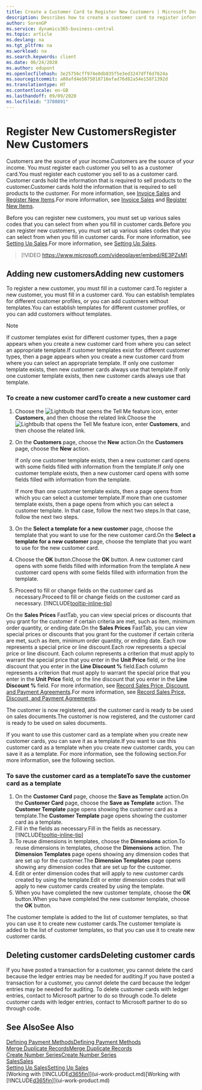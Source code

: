 ```yaml
---
title: Create a Customer Card to Register New Customers | Microsoft Docs
description: Describes how to create a customer card to register information about each new customer or client that you sell to.
author: SorenGP
ms.service: dynamics365-business-central
ms.topic: article
ms.devlang: na
ms.tgt_pltfrm: na
ms.workload: na
ms.search.keywords: client
ms.date: 06/24/2020
ms.author: edupont
ms.openlocfilehash: 3e25756cff974e0db835f5e3ed3247dff6d7624a
ms.sourcegitcommit: a80afd4e5075018716efad76d82a54e158f1392d
ms.translationtype: HT
ms.contentlocale: en-GB
ms.lasthandoff: 09/09/2020
ms.locfileid: "3780891"
---
```

# <a name="register-new-customers"></a><span data-ttu-id="97b24-103">Register New Customers</span><span class="sxs-lookup"><span data-stu-id="97b24-103">Register New Customers</span></span>

<span data-ttu-id="97b24-104">Customers are the source of your income.</span><span class="sxs-lookup"><span data-stu-id="97b24-104">Customers are the source of your income.</span></span> <span data-ttu-id="97b24-105">You must register each customer you sell to as a customer card.</span><span class="sxs-lookup"><span data-stu-id="97b24-105">You must register each customer you sell to as a customer card.</span></span> <span data-ttu-id="97b24-106">Customer cards hold the information that is required to sell products to the customer.</span><span class="sxs-lookup"><span data-stu-id="97b24-106">Customer cards hold the information that is required to sell products to the customer.</span></span> <span data-ttu-id="97b24-107">For more information, see [Invoice Sales](sales-how-invoice-sales.md) and [Register New Items](inventory-how-register-new-items.md).</span><span class="sxs-lookup"><span data-stu-id="97b24-107">For more information, see [Invoice Sales](sales-how-invoice-sales.md) and [Register New Items](inventory-how-register-new-items.md).</span></span>  

<span data-ttu-id="97b24-108">Before you can register new customers, you must set up various sales codes that you can select from when you fill in customer cards.</span><span class="sxs-lookup"><span data-stu-id="97b24-108">Before you can register new customers, you must set up various sales codes that you can select from when you fill in customer cards.</span></span> <span data-ttu-id="97b24-109">For more information, see [Setting Up Sales](sales-setup-sales.md).</span><span class="sxs-lookup"><span data-stu-id="97b24-109">For more information, see [Setting Up Sales](sales-setup-sales.md).</span></span>

> [!VIDEO https://www.microsoft.com/videoplayer/embed/RE3PZsM]

## <a name="adding-new-customers"></a><span data-ttu-id="97b24-110">Adding new customers</span><span class="sxs-lookup"><span data-stu-id="97b24-110">Adding new customers</span></span>

<span data-ttu-id="97b24-111">To register a new customer, you must fill in a customer card.</span><span class="sxs-lookup"><span data-stu-id="97b24-111">To register a new customer, you must fill in a customer card.</span></span> <span data-ttu-id="97b24-112">You can establish templates for different customer profiles, or you can add customers without templates.</span><span class="sxs-lookup"><span data-stu-id="97b24-112">You can establish templates for different customer profiles, or you can add customers without templates.</span></span>  

> [!NOTE]  
> <span data-ttu-id="97b24-113">If customer templates exist for different customer types, then a page appears when you create a new customer card from where you can select an appropriate template.</span><span class="sxs-lookup"><span data-stu-id="97b24-113">If customer templates exist for different customer types, then a page appears when you create a new customer card from where you can select an appropriate template.</span></span> <span data-ttu-id="97b24-114">If only one customer template exists, then new customer cards always use that template.</span><span class="sxs-lookup"><span data-stu-id="97b24-114">If only one customer template exists, then new customer cards always use that template.</span></span>  

### <a name="to-create-a-new-customer-card"></a><span data-ttu-id="97b24-115">To create a new customer card</span><span class="sxs-lookup"><span data-stu-id="97b24-115">To create a new customer card</span></span>

1. <span data-ttu-id="97b24-116">Choose the ![Lightbulb that opens the Tell Me feature](media/ui-search/search_small.png "Tell me what you want to do") icon, enter **Customers**, and then choose the related link.</span><span class="sxs-lookup"><span data-stu-id="97b24-116">Choose the ![Lightbulb that opens the Tell Me feature](media/ui-search/search_small.png "Tell me what you want to do") icon, enter **Customers**, and then choose the related link.</span></span>  
2. <span data-ttu-id="97b24-117">On the **Customers** page, choose the **New** action.</span><span class="sxs-lookup"><span data-stu-id="97b24-117">On the **Customers** page, choose the **New** action.</span></span>

    <span data-ttu-id="97b24-118">If only one customer template exists, then a new customer card opens with some fields filled with information from the template.</span><span class="sxs-lookup"><span data-stu-id="97b24-118">If only one customer template exists, then a new customer card opens with some fields filled with information from the template.</span></span>

    <span data-ttu-id="97b24-119">If more than one customer template exists, then a page opens from which you can select a customer template.</span><span class="sxs-lookup"><span data-stu-id="97b24-119">If more than one customer template exists, then a page opens from which you can select a customer template.</span></span> <span data-ttu-id="97b24-120">In that case, follow the next two steps.</span><span class="sxs-lookup"><span data-stu-id="97b24-120">In that case, follow the next two steps.</span></span>
3. <span data-ttu-id="97b24-121">On the **Select a template for a new customer** page, choose the template that you want to use for the new customer card.</span><span class="sxs-lookup"><span data-stu-id="97b24-121">On the **Select a template for a new customer** page, choose the template that you want to use for the new customer card.</span></span>
4. <span data-ttu-id="97b24-122">Choose the **OK** button.</span><span class="sxs-lookup"><span data-stu-id="97b24-122">Choose the **OK** button.</span></span> <span data-ttu-id="97b24-123">A new customer card opens with some fields filled with information from the template.</span><span class="sxs-lookup"><span data-stu-id="97b24-123">A new customer card opens with some fields filled with information from the template.</span></span>  
5. <span data-ttu-id="97b24-124">Proceed to fill or change fields on the customer card as necessary.</span><span class="sxs-lookup"><span data-stu-id="97b24-124">Proceed to fill or change fields on the customer card as necessary.</span></span> [!INCLUDE[tooltip-inline-tip](includes/tooltip-inline-tip_md.md)]

<span data-ttu-id="97b24-125">On the **Sales Prices** FastTab, you can view special prices or discounts that you grant for the customer if certain criteria are met, such as item, minimum order quantity, or ending date.</span><span class="sxs-lookup"><span data-stu-id="97b24-125">On the **Sales Prices** FastTab, you can view special prices or discounts that you grant for the customer if certain criteria are met, such as item, minimum order quantity, or ending date.</span></span> <span data-ttu-id="97b24-126">Each row represents a special price or line discount.</span><span class="sxs-lookup"><span data-stu-id="97b24-126">Each row represents a special price or line discount.</span></span> <span data-ttu-id="97b24-127">Each column represents a criterion that must apply to warrant the special price that you enter in the **Unit Price** field, or the line discount that you enter in the **Line Discount %** field.</span><span class="sxs-lookup"><span data-stu-id="97b24-127">Each column represents a criterion that must apply to warrant the special price that you enter in the **Unit Price** field, or the line discount that you enter in the **Line Discount %** field.</span></span> <span data-ttu-id="97b24-128">For more information, see [Record Sales Price, Discount, and Payment Agreements](sales-how-record-sales-price-discount-payment-agreements.md).</span><span class="sxs-lookup"><span data-stu-id="97b24-128">For more information, see [Record Sales Price, Discount, and Payment Agreements](sales-how-record-sales-price-discount-payment-agreements.md).</span></span>

<span data-ttu-id="97b24-129">The customer is now registered, and the customer card is ready to be used on sales documents.</span><span class="sxs-lookup"><span data-stu-id="97b24-129">The customer is now registered, and the customer card is ready to be used on sales documents.</span></span>

<span data-ttu-id="97b24-130">If you want to use this customer card as a template when you create new customer cards, you can save it as a template.</span><span class="sxs-lookup"><span data-stu-id="97b24-130">If you want to use this customer card as a template when you create new customer cards, you can save it as a template.</span></span> <span data-ttu-id="97b24-131">For more information, see the following section.</span><span class="sxs-lookup"><span data-stu-id="97b24-131">For more information, see the following section.</span></span>  

### <a name="to-save-the-customer-card-as-a-template"></a><span data-ttu-id="97b24-132">To save the customer card as a template</span><span class="sxs-lookup"><span data-stu-id="97b24-132">To save the customer card as a template</span></span>

1. <span data-ttu-id="97b24-133">On the **Customer Card** page, choose the **Save as Template** action.</span><span class="sxs-lookup"><span data-stu-id="97b24-133">On the **Customer Card** page, choose the **Save as Template** action.</span></span> <span data-ttu-id="97b24-134">The **Customer Template** page opens showing the customer card as a template.</span><span class="sxs-lookup"><span data-stu-id="97b24-134">The **Customer Template** page opens showing the customer card as a template.</span></span>
2. <span data-ttu-id="97b24-135">Fill in the fields as necessary.</span><span class="sxs-lookup"><span data-stu-id="97b24-135">Fill in the fields as necessary.</span></span> [!INCLUDE[tooltip-inline-tip](includes/tooltip-inline-tip_md.md)]
3. <span data-ttu-id="97b24-136">To reuse dimensions in templates, choose the **Dimensions** action.</span><span class="sxs-lookup"><span data-stu-id="97b24-136">To reuse dimensions in templates, choose the **Dimensions** action.</span></span> <span data-ttu-id="97b24-137">The **Dimension Templates** page opens showing any dimension codes that are set up for the customer.</span><span class="sxs-lookup"><span data-stu-id="97b24-137">The **Dimension Templates** page opens showing any dimension codes that are set up for the customer.</span></span>
4. <span data-ttu-id="97b24-138">Edit or enter dimension codes that will apply to new customer cards created by using the template.</span><span class="sxs-lookup"><span data-stu-id="97b24-138">Edit or enter dimension codes that will apply to new customer cards created by using the template.</span></span>  
5. <span data-ttu-id="97b24-139">When you have completed the new customer template, choose the **OK** button.</span><span class="sxs-lookup"><span data-stu-id="97b24-139">When you have completed the new customer template, choose the **OK** button.</span></span>

<span data-ttu-id="97b24-140">The customer template is added to the list of customer templates, so that you can use it to create new customer cards.</span><span class="sxs-lookup"><span data-stu-id="97b24-140">The customer template is added to the list of customer templates, so that you can use it to create new customer cards.</span></span>

## <a name="deleting-customer-cards"></a><span data-ttu-id="97b24-141">Deleting customer cards</span><span class="sxs-lookup"><span data-stu-id="97b24-141">Deleting customer cards</span></span>

<span data-ttu-id="97b24-142">If you have posted a transaction for a customer, you cannot delete the card because the ledger entries may be needed for auditing.</span><span class="sxs-lookup"><span data-stu-id="97b24-142">If you have posted a transaction for a customer, you cannot delete the card because the ledger entries may be needed for auditing.</span></span> <span data-ttu-id="97b24-143">To delete customer cards with ledger entries, contact to Microsoft partner to do so through code.</span><span class="sxs-lookup"><span data-stu-id="97b24-143">To delete customer cards with ledger entries, contact to Microsoft partner to do so through code.</span></span>  

## <a name="see-also"></a><span data-ttu-id="97b24-144">See Also</span><span class="sxs-lookup"><span data-stu-id="97b24-144">See Also</span></span>

[<span data-ttu-id="97b24-145">Defining Payment Methods</span><span class="sxs-lookup"><span data-stu-id="97b24-145">Defining Payment Methods</span></span>](finance-payment-methods.md)  
[<span data-ttu-id="97b24-146">Merge Duplicate Records</span><span class="sxs-lookup"><span data-stu-id="97b24-146">Merge Duplicate Records</span></span>](sales-how-merge-duplicate-records.md)  
[<span data-ttu-id="97b24-147">Create Number Series</span><span class="sxs-lookup"><span data-stu-id="97b24-147">Create Number Series</span></span>](ui-create-number-series.md)  
[<span data-ttu-id="97b24-148">Sales</span><span class="sxs-lookup"><span data-stu-id="97b24-148">Sales</span></span>](sales-manage-sales.md)  
[<span data-ttu-id="97b24-149">Setting Up Sales</span><span class="sxs-lookup"><span data-stu-id="97b24-149">Setting Up Sales</span></span>](sales-setup-sales.md)  
<span data-ttu-id="97b24-150">[Working with [!INCLUDE[d365fin](includes/d365fin_md.md)]](ui-work-product.md)</span><span class="sxs-lookup"><span data-stu-id="97b24-150">[Working with [!INCLUDE[d365fin](includes/d365fin_md.md)]](ui-work-product.md)</span></span>  
